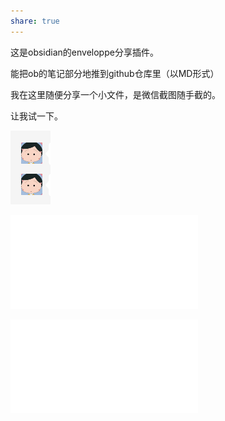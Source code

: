 ```yaml
---  
share: true  
---  
```

这是obsidian的enveloppe分享插件。  
  
能把ob的笔记部分地推到github仓库里（以MD形式）  
  
我在这里随便分享一个小文件，是微信截图随手截的。  
  
让我试一下。  
  
![xxx.png](../_assets/xxx.png)  
  
![给张宝莹（满天星双面打印版本2）.pdf](../_assets/%E7%BB%99%E5%BC%A0%E5%AE%9D%E8%8E%B9%EF%BC%88%E6%BB%A1%E5%A4%A9%E6%98%9F%E5%8F%8C%E9%9D%A2%E6%89%93%E5%8D%B0%E7%89%88%E6%9C%AC2%EF%BC%89.pdf)  
  
![给张宝莹Jul (33).pdf](../_assets/%E7%BB%99%E5%BC%A0%E5%AE%9D%E8%8E%B9Jul%20(33).pdf)